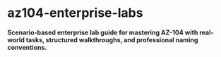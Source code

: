 # az104-enterprise-labs
**Scenario-based enterprise lab guide for mastering AZ-104 with real-world tasks, structured walkthroughs, and professional naming conventions.**
